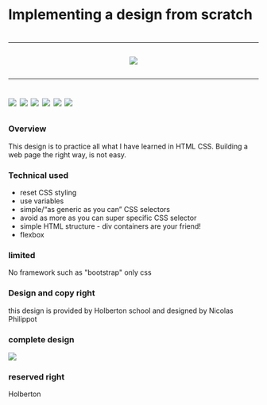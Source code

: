 <p style="text-align:center;">
    <h1>Implementing a design from scratch<h1>
</p>

<hr>
<p style="text-align:center;">
<img src="https://img.shields.io/badge/HTML%26CSS-Design%20from%20scratch-blueviolet">
</p>
<hr>

![](https://img.shields.io/badge/HTML-100%25-orange) ![](https://img.shields.io/badge/CSS-100%25-red) ![](https://img.shields.io/badge/PRs-Welcome-success) ![](https://img.shields.io/badge/made%20by-Me-lightgrey) ![](https://img.shields.io/badge/OS-Linux%20-yellowgreen) ![](https://img.shields.io/badge/Made%20with-Love-9cf)

### Overview

This design is to practice all what I have learned in HTML CSS.
Building a web page the right way, is not easy. 

### Technical used

- reset CSS styling
- use variables
- simple/“as generic as you can” CSS selectors
- avoid as more as you can super specific CSS selector
- simple HTML structure - div containers are your friend!
- flexbox

### limited
No framework such as "bootstrap" only css

### Design and copy right

this design is provided by Holberton school and designed by Nicolas Philippot

### complete design

<p>
<img src="images/01_headphones_desktop.png">
</p>

### reserved right

Holberton 